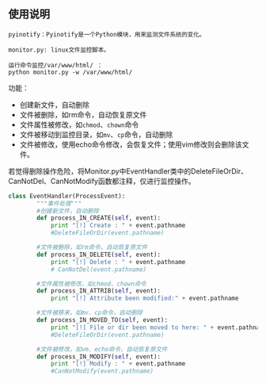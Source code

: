 ## 使用说明

```
pyinotify：Pyinotify是一个Python模块，用来监测文件系统的变化。 

monitor.py: linux文件监控脚本。

运行命令监控/var/www/html/ ：
python monitor.py -w /var/www/html/ 
```

功能：

* 创建新文件，自动删除
* 文件被删除，如rm命令，自动恢复原文件
* 文件属性被修改，如`chmod`、`chown`命令
* 文件被移动到监控目录，如`mv`、`cp`命令，自动删除
* 文件被修改，使用echo命令修改，会恢复文件；使用vim修改则会删除该文件。

若觉得删除操作危险，将Monitor.py中EventHandler类中的DeleteFileOrDir、CanNotDel、CanNotModify函数都注释，仅进行监控操作。

```python
class EventHandler(ProcessEvent):
		"""事件处理"""
		#创建新文件，自动删除
		def process_IN_CREATE(self, event):
			print "[!] Create : " + event.pathname
			#DeleteFileOrDir(event.pathname)

		#文件被删除，如rm命令，自动恢复原文件
		def process_IN_DELETE(self, event):
			print "[!] Delete : " + event.pathname
			# CanNotDel(event.pathname)

		#文件属性被修改，如chmod、chown命令
		def process_IN_ATTRIB(self, event):
			print "[!] Attribute been modified:" + event.pathname

		#文件被移来，如mv、cp命令，自动删除
		def process_IN_MOVED_TO(self, event):
			print "[!] File or dir been moved to here: " + event.pathname
			#DeleteFileOrDir(event.pathname)

		#文件被修改，如vm、echo命令，自动恢复原文件
		def process_IN_MODIFY(self, event):
			print "[!] Modify : " + event.pathname
			#CanNotModify(event.pathname)
```

